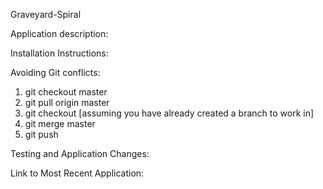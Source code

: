Graveyard-Spiral

Application description:

Installation Instructions:

Avoiding Git conflicts: 

1. git checkout master
2. git pull origin master
3. git checkout <branchname> [assuming you have already created a branch to work in]
4. git merge master
5. git push

Testing and Application Changes:

Link to Most Recent Application:

